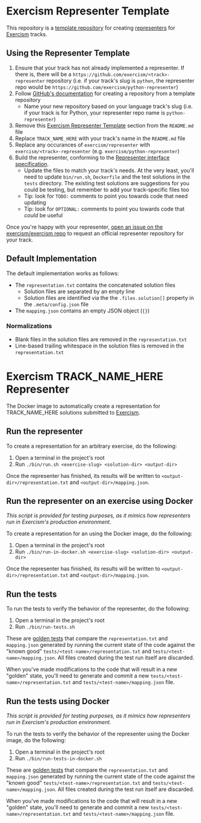 # Exercism Representer Template

This repository is a [template repository](https://help.github.com/en/github/creating-cloning-and-archiving-repositories/creating-a-template-repository) for creating [representers][representers] for [Exercism][exercism] tracks.

## Using the Representer Template

1. Ensure that your track has not already implemented a representer. If there is, there will be a `https://github.com/exercism/<track>-representer` repository (i.e. if your track's slug is `python`, the representer repo would be `https://github.com/exercism/python-representer`)
2. Follow [GitHub's documentation](https://help.github.com/en/github/creating-cloning-and-archiving-repositories/creating-a-repository-from-a-template) for creating a repository from a template repository
   - Name your new repository based on your language track's slug (i.e. if your track is for Python, your representer repo name is `python-representer`)
3. Remove this [Exercism Representer Template](#exercism-representer-template) section from the `README.md` file
4. Replace `TRACK_NAME_HERE` with your track's name in the `README.md` file
5. Replace any occurances of `exercism/representer` with `exercism/<track>-representer` (e.g. `exercism/python-representer`)
6. Build the representer, conforming to the [Representer interface specification](https://github.com/exercism/docs/blob/main/building/tooling/representers/interface.md).
   - Update the files to match your track's needs. At the very least, you'll need to update `bin/run.sh`, `Dockerfile` and the test solutions in the `tests` directory.
     The existing test solutions are suggestions for you could be testing, but remember to add your track-specific files too
   - Tip: look for `TODO:` comments to point you towards code that need updating
   - Tip: look for `OPTIONAL:` comments to point you towards code that _could_ be useful

Once you're happy with your representer, [open an issue on the exercism/exercism repo](https://github.com/exercism/exercism/issues/new?title=%5BTRACK%5D+Request+Representer+Repository) to request an official representer repository for your track.

## Default Implementation

The default implementation works as follows:

- The `representation.txt` contains the concatenated solution files
  - Solution files are separated by an empty line
  - Solution files are identified via the the `.files.solution[]` property in the `.meta/config.json` file
- The `mapping.json` contains an empty JSON object (`{}`)

### Normalizations

- Blank files in the solution files are removed in the `representation.txt`
- Line-based trailing whitespace in the solution files is removed in the `representation.txt`

# Exercism TRACK_NAME_HERE Representer

The Docker image to automatically create a representation for TRACK_NAME_HERE solutions submitted to [Exercism].

## Run the representer

To create a representation for an arbitrary exercise, do the following:

1. Open a terminal in the project's root
2. Run `./bin/run.sh <exercise-slug> <solution-dir> <output-dir>`

Once the representer has finished, its results will be written to `<output-dir>/representation.txt` and `<output-dir>/mapping.json`.

## Run the representer on an exercise using Docker

_This script is provided for testing purposes, as it mimics how representers run in Exercism's production environment._

To create a representation for an using the Docker image, do the following:

1. Open a terminal in the project's root
2. Run `./bin/run-in-docker.sh <exercise-slug> <solution-dir> <output-dir>`

Once the representer has finished, its results will be written to `<output-dir>/representation.txt` and `<output-dir>/mapping.json`.

## Run the tests

To run the tests to verify the behavior of the representer, do the following:

1. Open a terminal in the project's root
2. Run `./bin/run-tests.sh`

These are [golden tests][golden] that compare the `representation.txt` and `mapping.json` generated by running the current state of the code against the "known good" `tests/<test-name>/representation.txt` and `tests/<test-name>/mapping.json`. All files created during the test run itself are discarded.

When you've made modifications to the code that will result in a new "golden" state, you'll need to generate and commit a new `tests/<test-name>/representation.txt` and `tests/<test-name>/mapping.json` file.

## Run the tests using Docker

_This script is provided for testing purposes, as it mimics how representers run in Exercism's production environment._

To run the tests to verify the behavior of the representer using the Docker image, do the following:

1. Open a terminal in the project's root
2. Run `./bin/run-tests-in-docker.sh`

These are [golden tests][golden] that compare the `representation.txt` and `mapping.json` generated by running the current state of the code against the "known good" `tests/<test-name>/representation.txt` and `tests/<test-name>/mapping.json`. All files created during the test run itself are discarded.

When you've made modifications to the code that will result in a new "golden" state, you'll need to generate and commit a new `tests/<test-name>/representation.txt` and `tests/<test-name>/mapping.json` file.

[representers]: https://github.com/exercism/docs/tree/main/building/tooling/representers
[golden]: https://ro-che.info/articles/2017-12-04-golden-tests
[exercism]: https://exercism.io
